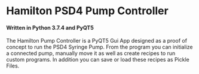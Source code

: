 # Hamilton PSD4 Pump Controller

#### Written in Python 3.7.4 and PyQT5

The Hamilton Pump Controller is a PyQT5 Gui App designed as a proof of concept to run the PSD4 Syringe Pump.  From the program you can initialize a connected pump, manually move it as well as create recipes to run custom programs.  In addition you can save or load these recipes as Pickle Files.
